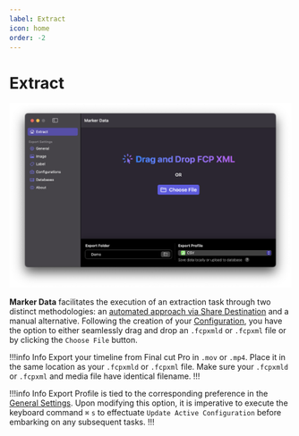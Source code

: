 ```yaml
---
label: Extract
icon: home
order: -2
---
```

# Extract

![Extract Window](/assets/md-main.png)

**Marker Data** facilitates the execution of an extraction task through two distinct methodologies: an [automated approach via Share Destination](/user-guide/share-destination) and a manual alternative. Following the creation of your [Configuration](/user-guide/configurations), you have the option to either seamlessly drag and drop an `.fcpxmld` or `.fcpxml` file or by clicking the `Choose File` button.

!!!info Info
Export your timeline from Final cut Pro in `.mov` or `.mp4`.  Place it in the same location as your `.fcpxmld` or `.fcpxml` file. Make sure your `.fcpxmld` or `.fcpxml` and media file have identical filename.
!!!

!!!info Info
Export Profile is tied to the corresponding preference in the [General Settings](/user-guide/general/#profiles). Upon modifying this option, it is imperative to execute the keyboard command `⌘` `s` to effectuate `Update Active Configuration` before embarking on any subsequent tasks.
!!!